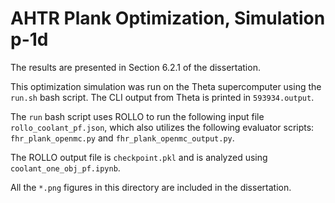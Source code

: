 # AHTR Plank Optimization, Simulation p-1d

The results are presented in Section 6.2.1 of the dissertation. 

This optimization simulation was run on the Theta supercomputer using the `run.sh` bash script. 
The CLI output from Theta is printed in `593934.output`. 

The `run` bash script uses ROLLO to run the following input file `rollo_coolant_pf.json`, which also utilizes the following evaluator scripts:  `fhr_plank_openmc.py` and `fhr_plank_openmc_output.py`.

The ROLLO output file is `checkpoint.pkl` and is analyzed using `coolant_one_obj_pf.ipynb`. 

All the `*.png` figures in this directory are included in the dissertation.  
